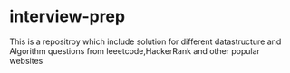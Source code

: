 # interview-prep
This is a repositroy which include solution for different datastructure and Algorithm questions from leeetcode,HackerRank and other popular websites
